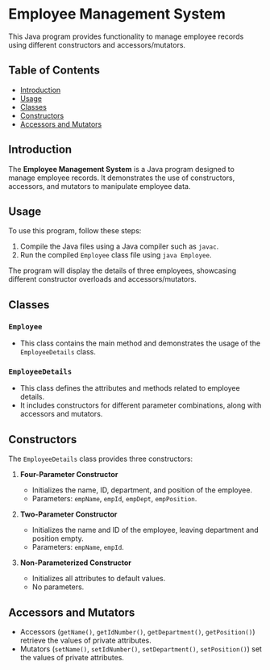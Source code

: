 # Employee Management System

This Java program provides functionality to manage employee records using different constructors and accessors/mutators.

## Table of Contents
- [Introduction](#introduction)
- [Usage](#usage)
- [Classes](#classes)
- [Constructors](#constructors)
- [Accessors and Mutators](#accessors-and-mutators)

## Introduction

The **Employee Management System** is a Java program designed to manage employee records. It demonstrates the use of constructors, accessors, and mutators to manipulate employee data.

## Usage

To use this program, follow these steps:

1. Compile the Java files using a Java compiler such as `javac`.
2. Run the compiled `Employee` class file using `java Employee`.

The program will display the details of three employees, showcasing different constructor overloads and accessors/mutators.

## Classes

### `Employee`
- This class contains the main method and demonstrates the usage of the `EmployeeDetails` class.

### `EmployeeDetails`
- This class defines the attributes and methods related to employee details.
- It includes constructors for different parameter combinations, along with accessors and mutators.

## Constructors

The `EmployeeDetails` class provides three constructors:

1. **Four-Parameter Constructor**
   - Initializes the name, ID, department, and position of the employee.
   - Parameters: `empName`, `empId`, `empDept`, `empPosition`.

2. **Two-Parameter Constructor**
   - Initializes the name and ID of the employee, leaving department and position empty.
   - Parameters: `empName`, `empId`.

3. **Non-Parameterized Constructor**
   - Initializes all attributes to default values.
   - No parameters.

## Accessors and Mutators

- Accessors (`getName()`, `getIdNumber()`, `getDepartment()`, `getPosition()`) retrieve the values of private attributes.
- Mutators (`setName()`, `setIdNumber()`, `setDepartment()`, `setPosition()`) set the values of private attributes.
